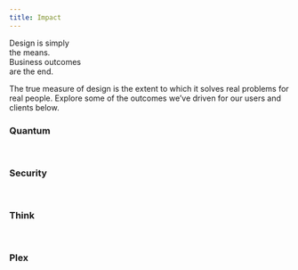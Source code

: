 ```yaml
---
title: Impact
---
```


<title-block>
Design is simply<br>
the means.<br>
<span>Business outcomes
<br>are the end.</span>
</title-block>

<grid background="gray-10">
<column lg="8">

<p size="xl">The true measure of design is the extent to which it solves real problems for real people. Explore some of the outcomes we’ve driven for our users and clients below.</p>

<icon name="ArrowDown32"></icon>

</column>
</grid>

<grid background="gray-10">
<column lg="4">

### Quantum

</column>

<column lg="4" md="4">
  
  <tile name="Prioritizing both easy-of-use and security" caption="medium.com" href="/impact/template/">
    <img src="images/Image_1.png" alt="" class="tile__img"/>
  </tile>

</column>
<column lg="4" md="4">

  <tile name="Title" caption="source" href="/impact/template/">
    <img src="images/Image_2.png" alt="" class="tile__img"/>
  </tile>

</column>
<column lg="4" md="4">

  <tile name="Title" caption="source" href="/impact/template/">
    <img src="images/Image_3.png" alt="" class="tile__img"/>
  </tile>

</column>
</grid>
<grid background="gray-10">
<column lg="4">

### Security

</column>

<column lg="4" md="4">
  <tile name="Title" caption="source" href="/impact/template/">
    <img src="images/Image_4.png" alt="" class="tile__img"/>
  </tile>

</column>
<column lg="4" md="4">

  <tile name="Title" caption="source" href="/impact/template/">
    <img src="images/Image_5.png" alt="" class="tile__img"/>
  </tile>

</column>
<column lg="4" md="4">

  <tile name="Title" caption="source" href="/impact/template/">
    <img src="images/Image_6.png" alt="" class="tile__img"/>
  </tile>

</column>
</grid>
<grid background="gray-10">
<column lg="4">

### Think

</column>

<column lg="4" md="4">
  <tile name="Title" caption="source" href="/impact/template/">
    <img src="images/Image_7.png" alt="" class="tile__img"/>
  </tile>

</column>
<column lg="4" md="4">

  <tile name="Title" caption="source" href="/impact/template/">
    <img src="images/Image_8.png" alt="" class="tile__img"/>
  </tile>

</column>
<column lg="4" md="4">

  <tile name="Title" caption="source" href="/impact/template/">
    <img src="images/Image_9.png" alt="" class="tile__img"/>
  </tile>

</column>
</grid>

<grid background="gray-10">
<column lg="4">

### Plex

</column>

<column lg="4" md="4">
  <tile name="Title" caption="source" href="/impact/template/">
    <img src="images/Image_10.png" alt="" class="tile__img"/>
  </tile>

</column>
<column lg="4" md="4">

  <tile name="Title" caption="source" href="/impact/template/">
    <img src="images/Image_11.png" alt="" class="tile__img"/>
  </tile>

</column>
<column lg="4" md="4">

  <tile name="Title" caption="source" href="/impact/template/">
    <img src="images/Image_12.png" alt="" class="tile__img"/>
  </tile>

</column>
</grid>
